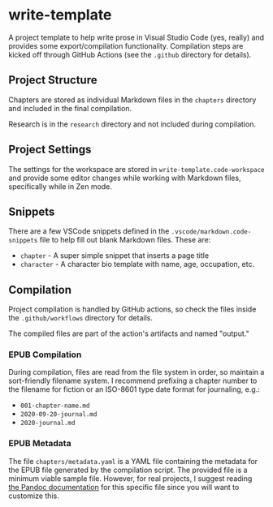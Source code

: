 # write-template

A project template to help write prose in Visual Studio Code (yes, really) and provides some export/compilation functionality. Compilation steps are kicked off through GitHub Actions (see the `.github` directory for details).

## Project Structure

Chapters are stored as individual Markdown files in the `chapters` directory and included in the final compilation.

Research is in the `research` directory and not included during compilation.

## Project Settings

The settings for the workspace are stored in `write-template.code-workspace` and provide some editor changes while working with Markdown files, specifically while in Zen mode.

## Snippets

There are a few VSCode snippets defined in the `.vscode/markdown.code-snippets` file to help fill out blank Markdown files. These are:

- `chapter` - A super simple snippet that inserts a page title
- `character` - A character bio template with name, age, occupation, etc.

## Compilation

Project compilation is handled by GitHub actions, so check the files inside the `.github/workflows` directory for details.

The compiled files are part of the action's artifacts and named "output."

### EPUB Compilation

During compilation, files are read from the file system in order, so maintain a sort-friendly filename system. I recommend prefixing a chapter number to the filename for fiction or an ISO-8601 type date format for journaling, e.g.:

- `001-chapter-name.md`
- `2020-09-20-journal.md`
- `2020-journal.md`

### EPUB Metadata

The file `chapters/metadata.yaml` is a YAML file containing the metadata for the EPUB file generated by the compilation script. The provided file is a minimum viable sample file. However, for real projects, I suggest reading [the Pandoc documentation](https://pandoc.org/MANUAL.html#epub-metadata) for this specific file since you will want to customize this.
